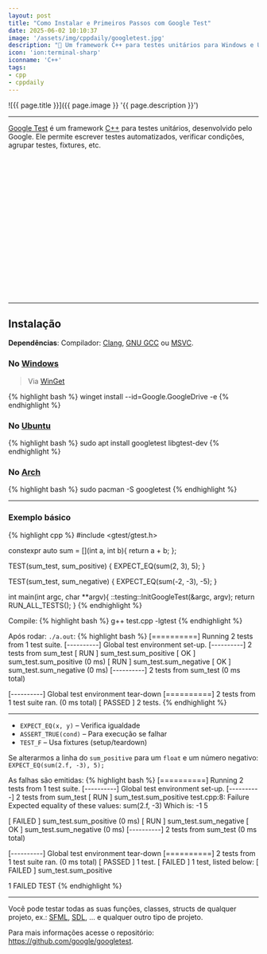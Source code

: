 ```yaml
---
layout: post
title: "Como Instalar e Primeiros Passos com Google Test"
date: 2025-06-02 10:10:37
image: '/assets/img/cppdaily/googletest.jpg'
description: "🚀 Um framework C++ para testes unitários para Windows e Unix-like"
icon: 'ion:terminal-sharp'
iconname: 'C++'
tags:
- cpp
- cppdaily
---
```


![{{ page.title }}]({{ page.image }} '{{ page.description }}')

---

[Google Test](https://github.com/google/googletest) é um framework [C++](https://terminalroot.com.br/tags#cpp) para testes unitários, desenvolvido pelo Google. Ele permite escrever testes automatizados, verificar condições, agrupar testes, fixtures, etc.


<!-- SQUARE - GAMES ROOT -->
<script async src="//pagead2.googlesyndication.com/pagead/js/adsbygoogle.js"></script>
<ins class="adsbygoogle"
style="display:inline-block;width:336px;height:280px"
data-ad-client="ca-pub-2838251107855362"
data-ad-slot="5351066970"></ins>
<script>
(adsbygoogle = window.adsbygoogle || []).push({});
</script>

---

## Instalação
**Dependências**: Compilador: [Clang](https://terminalroot.com.br/2025/05/como-instalar-a-nova-versao-do-clang-llvm-no-windows.html), [GNU GCC](https://terminalroot.com.br/2025/05/como-instalar-a-nova-versao-do-gcc-mingw-no-windows.html) ou [MSVC](https://terminalroot.com.br/2023/06/como-compilar-com-msvc-via-linha-de-comando.html).

### No [Windows](https://terminalroot.com.br/tags#windows)
> Via [WinGet](https://winstall.app/apps/Google.GoogleDrive)

{% highlight bash %}
winget install --id=Google.GoogleDrive  -e
{% endhighlight %}

### No [Ubuntu](https://terminalroot.com.br/tags#gnulinux)

{% highlight bash %}
sudo apt install googletest libgtest-dev
{% endhighlight %}

### No [Arch](https://terminalroot.com.br/2022/02/conheca-o-arch-hurd.html)

{% highlight bash %}
sudo pacman -S googletest
{% endhighlight %}

---

### Exemplo básico

{% highlight cpp %}
#include <gtest/gtest.h>

constexpr auto sum = [](int a, int b){ 
  return a + b;
};

TEST(sum_test, sum_positive) {
  EXPECT_EQ(sum(2, 3), 5);
}

TEST(sum_test, sum_negative) {
  EXPECT_EQ(sum(-2, -3), -5);
}

int main(int argc, char **argv){
  ::testing::InitGoogleTest(&argc, argv);
  return RUN_ALL_TESTS();
}
{% endhighlight %}

Compile:
{% highlight bash %}
g++ test.cpp -lgtest
{% endhighlight %}

Após rodar: `./a.out`:
{% highlight bash %}
[==========] Running 2 tests from 1 test suite.
[----------] Global test environment set-up.
[----------] 2 tests from sum_test
[ RUN      ] sum_test.sum_positive
[       OK ] sum_test.sum_positive (0 ms)
[ RUN      ] sum_test.sum_negative
[       OK ] sum_test.sum_negative (0 ms)
[----------] 2 tests from sum_test (0 ms total)

[----------] Global test environment tear-down
[==========] 2 tests from 1 test suite ran. (0 ms total)
[  PASSED  ] 2 tests.
{% endhighlight %}

---

+ `EXPECT_EQ(x, y)` – Verifica igualdade
+ `ASSERT_TRUE(cond)` – Para execução se falhar
+ `TEST_F` – Usa fixtures (setup/teardown)

Se alterarmos a linha do `sum_positive` para um `float` e um número negativo: `EXPECT_EQ(sum(2.f, -3), 5);`

As falhas são emitidas:
{% highlight bash %}
[==========] Running 2 tests from 1 test suite.
[----------] Global test environment set-up.
[----------] 2 tests from sum_test
[ RUN      ] sum_test.sum_positive
test.cpp:8: Failure
Expected equality of these values:
  sum(2.f, -3)
    Which is: -1
  5

[  FAILED  ] sum_test.sum_positive (0 ms)
[ RUN      ] sum_test.sum_negative
[       OK ] sum_test.sum_negative (0 ms)
[----------] 2 tests from sum_test (0 ms total)

[----------] Global test environment tear-down
[==========] 2 tests from 1 test suite ran. (0 ms total)
[  PASSED  ] 1 test.
[  FAILED  ] 1 test, listed below:
[  FAILED  ] sum_test.sum_positive

 1 FAILED TEST
{% endhighlight %}

---

Você pode testar todas as suas funções, classes, structs de qualquer projeto, ex.: [SFML](https://terminalroot.com.br/sfml), [SDL](https://terminalroot.com.br/sdl), ... e qualquer outro tipo de projeto.

Para mais informações acesse o repositório: <https://github.com/google/googletest>.


